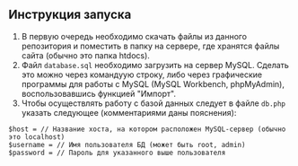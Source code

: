 ## Инструкция запуска
1. В первую очередь необходимо скачать файлы из данного репозитория и поместить в папку на сервере, где хранятся файлы сайта (обычно это папка htdocs).
2. Файл `database.sql` необходимо загрузить на сервер MySQL. Сделать это можно через командyую строку, либо через графические программы для работы с MySQL (MySQL Workbench, phpMyAdmin), воспользовавшись функцией "Импорт".
3. Чтобы осуществлять работу с базой данных следует в файле `db.php` указать следующее (комментариями даны пояснения):
```
$host = // Название хоста, на котором расположен MySQL-сервер (обычно это localhost)
$username = // Имя пользователя БД (может быть root, admin)
$password = // Пароль для указанного выше пользователя
```
